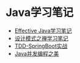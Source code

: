 # Java学习笔记
- [Effective Java学习笔记](./EffectiveJava/)
- [设计模式之禅学习笔记](./ZenOfDesignPattern/)
- [TDD-SpringBoot实战](./TDD/)
- [Java并发编程之美](./BeautiOfConcurrency/)

